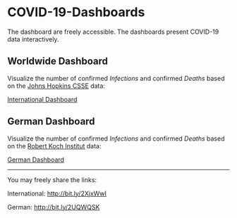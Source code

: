 # COVID-19-Dashboards

The dashboard are freely accessible. The dashboards present COVID-19 data interactively.

## Worldwide Dashboard

Visualize the number of confirmed *Infections*  and confirmed *Deaths* based on the [Johns Hopkins CSSE](https://github.com/CSSEGISandData/COVID-19) data:

[International Dashboard](http://bit.ly/2XjxWwI)


## German Dashboard

Visualize the number of confirmed *Infections*  and confirmed *Deaths* based on the [Robert Koch Institut](https://de.wikipedia.org/wiki/COVID-19-Pandemie_in_Deutschland) data:

[German Dashboard](http://bit.ly/2UQWQSK)

------

You may freely share the links:

International: http://bit.ly/2XjxWwI
    
German: http://bit.ly/2UQWQSK







